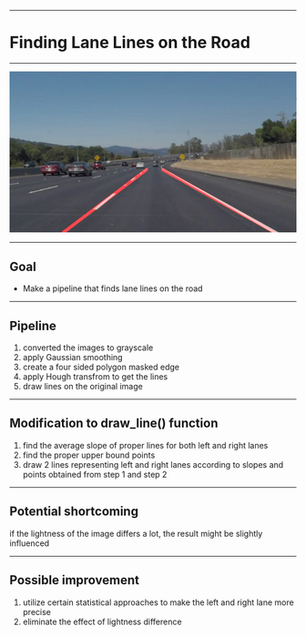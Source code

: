 


[//]: # (Image References)

[image1]: ./test_images_output/solidWhiteCurve.jpg "Grayscale"

---
# **Finding Lane Lines on the Road** 


---

![alt text][image1]

---

## Goal
* Make a pipeline that finds lane lines on the road

---

## Pipeline

1. converted the images to grayscale
2. apply Gaussian smoothing
3. create a four sided polygon masked edge
4. apply Hough transfrom to get the lines
5. draw lines on the original image

---

## Modification to draw_line() function

1. find the average slope of proper lines for both left and right lanes
2. find the proper upper bound points
3. draw 2 lines representing left and right lanes according to slopes and points obtained from step 1 and step 2

---

## Potential shortcoming

if the lightness of the image differs a lot, the result might be slightly influenced

---

## Possible improvement
1. utilize certain statistical approaches to make the left and right lane more precise
2. eliminate the effect of lightness difference